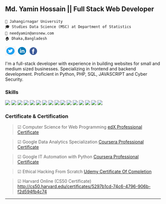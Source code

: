## Md. Yamin Hossain || Full Stack Web Developer

`🏫 Jahangirnagar University`<br/>
`🎓 Studies Data Science (MSC) at Department of Statistics `<br/>
`📩 needyamin@ansnew.com`<br/>
`🏠 Dhaka,Bangladesh `<br/>


<a href="https://www.twitter.com/needyamin" target="_blank">
    <img src="img/twitter.png" width="34" height="30" alt="Twitter"/></a> 

<a href="https://linkedin.com/in/needyamin" target="_blank">
    <img src="img/in.png" width="33" height="30" alt="Linkedin"/></a> 

<a href="https://facebook.com/needyaminofficial" target="_blank">
	<img src="img/facebook.png" width="33" height="30" alt="Facebook"/></a> 
			
	
I'm a full-stack developer with experience in building websites for small and medium sized businesses. Specializing in frontend and backend development. Proficient in  Python, PHP, SQL, JAVASCRIPT and Cyber Security.

### Skills

<p>
  <img src="https://img.shields.io/badge/Python 3.9+-★★★★★-306998" />
  <img src="https://img.shields.io/badge/PHP 8.0+-★★★★★-ff7821" />
  <img src="https://img.shields.io/badge/JavaScript-★★★★★-important" />
  <img src="https://img.shields.io/badge/SQL-★★★★★-F29111" />
  <img src="https://img.shields.io/badge/R-★★★★★-R29111" />
  <img src="https://img.shields.io/badge/SQLite 3.37+-★★★★★-S29111" />
  <img src="https://img.shields.io/badge/jQuery 3.6+-★★★★★-00758F" />   
  <img src="https://img.shields.io/badge/BootStrap v5.0+-★★★★★-563d7c" />
  <img src="https://img.shields.io/badge/Flask 2.0+-★★★★★-important" />
  <img src="https://img.shields.io/badge/Django 3.2+-★★★★★-092e20" />
  <img src="https://img.shields.io/badge/Laravel 8+-★★★★★-00758F" />
  <img src="https://img.shields.io/badge/HTML5-★★★★★-ff7851" /> 
  <img src="https://img.shields.io/badge/CSS3-★★★★★-44b2fb" /> 
  <img src="https://img.shields.io/badge/SCSS-★★★★★-CD6799" />
  <img src="https://img.shields.io/badge/Git 2.31+-★★★★★-F1502F" />
  <img src="https://img.shields.io/badge/Github-★★★★★-6e5494" />
    
</p>

### Certificate & Certification 
>☑ Computer Science for Web Programming <a href="https://credentials.edx.org/credentials/e2b22effee6c4798a9720b82d8083a36/" target="_blank"> edX Professional Certificate</a>

>☑ Google Data Analytics Specialization <a href="https://www.coursera.org/account/accomplishments/specialization/certificate/LE3U3PBB8U2L" target="_blank"> Coursera Professional Certificate</a>

>☑ Google IT Automation with Python <a href="https://www.coursera.org/account/accomplishments/professional-cert/8FHCA46QRUEP" target="_blank"> Coursera Professional Certificate</a>

>☑ Ethical Hacking From Scratch <a href="https://www.udemy.com/certificate/UC-7413dcc1-3727-4103-84ed-5c56e2df932b/" target="_blank"> Udemy Certificate Of Completion</a>

>☑ Harvard Online (CS50 Certificate) <a href="http://cs50.harvard.edu/certificates/5297b1cd-74c6-4796-906b-f2d594fb4c74" target="_blank">http://cs50.harvard.edu/certificates/5297b1cd-74c6-4796-906b-f2d594fb4c74</a>


---------------------------------------------------------------------------------------------------------------------
